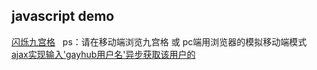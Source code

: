 javascript demo
--

[闪烁九宫格](https://chenjiezi.github.io/Js-Demo/task1/index.html)       
ps：请在移动端浏览九宫格 或 pc端用浏览器的模拟移动端模式   
[ajax实现输入'gayhub用户名'异步获取该用户的](https://chenjiezi.github.io/Js-Demo/task2/index.html)
